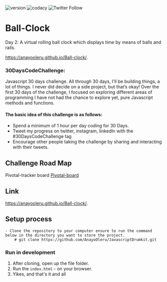 ![version](https://img.shields.io/badge/version-1.2.3-blue) ![codacy](https://img.shields.io/badge/codacy-B-green) 
![Twitter Follow](https://img.shields.io/twitter/follow/Anayo_Oleru?style=social)

# Ball-Clock
Day 2: A virtual rolling ball clock which displays time by means of balls and rails. 

https://anayooleru.github.io/Ball-clock/.

### 30DaysCodeChallenge:
Javascript 30 days challenge. All through 30 days, I'll be building things, a lot of things. I never did decide on a side project, but that’s okay! Over the first 30 days of the challenge, I focused on exploring different areas of programming I have not had the chance to explore yet, pure Javascript methods and functions.

#### The basic idea of this challenge is as follows:
- Spend a minimum of 1 hour per day coding for 30 Days.
- Tweet my progress on twitter, instagram, linkedIn with the #30DaysCodeChallenge tag
- Encourage other people taking the challenge by sharing and interacting with their tweets.


## Challenge Road Map

Pivotal-tracker board [Pivotal-board](https://www.pivotaltracker.com/n/projects/2373400)

## Link
https://anayooleru.github.io/Ball-clock/.

## Setup process

```
- Clone the repository to your computer ensure to run the command below in the directory you want to store the project.
    # git clone https://github.com/AnayoOleru/JavascriptDrumkit.git
```

### Run in development

1. After cloning, open up the file folder.
2. Run the `index.html` - on your browser.
3. Yikes, and that's it and all
